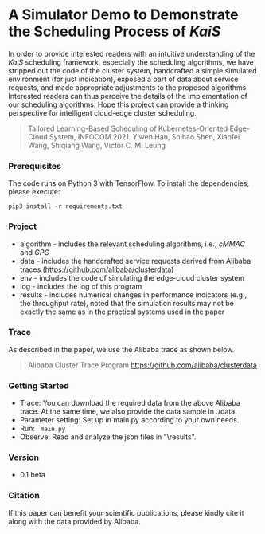 # A Simulator Demo to Demonstrate the Scheduling Process of *KaiS*

In order to provide interested readers with an intuitive understanding of the *KaiS* scheduling framework, especially the scheduling algorithms, we have stripped out the code of the cluster system, handcrafted a simple simulated environment (for just indication), exposed a part of data about service requests, and made appropriate adjustments to the proposed algorithms.
Interested readers can thus perceive the details of the implementation of our scheduling algorithms.
Hope this project can provide a thinking perspective for intelligent cloud-edge cluster scheduling.

> Tailored Learning-Based Scheduling of Kubernetes-Oriented Edge-Cloud System, INFOCOM 2021. 
> Yiwen Han, Shihao Shen, Xiaofei Wang, Shiqiang Wang, Victor C. M. Leung

### Prerequisites

The code runs on Python 3 with TensorFlow. To install the dependencies, please execute:

```
pip3 install -r requirements.txt
```

### Project

- algorithm - includes the relevant scheduling algorithms, i.e., *cMMAC* and *GPG*
- data - includes the handcrafted service requests derived from Alibaba traces (https://github.com/alibaba/clusterdata)
- env - includes the code of simulating the edge-cloud cluster system
- log - includes the log of this program
- results - includes numerical changes in performance indicators (e.g., the throughput rate), noted that the simulation results may not be exactly the same as in the practical systems used in the paper

### Trace

As described in the paper, we use the Alibaba trace as shown below.

> Alibaba Cluster Trace Program
> https://github.com/alibaba/clusterdata

### Getting Started

* Trace: You can download the required data from the above Alibaba trace. At the same time, we also provide the data sample in ./data.
* Parameter setting: Set up in main.py according to your own needs.
* Run:  ` main.py`
* Observe: Read and analyze the json files in "\results".

### Version
* 0.1 beta

### Citation

If this paper can benefit your scientific publications, please kindly cite it along with the data provided by Alibaba.